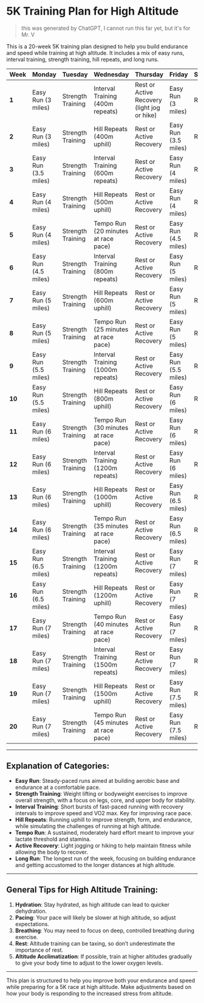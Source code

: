# 5K Training Plan for High Altitude

> this was generated by ChatGPT, I cannot run this far yet, but it's for Mr. V

This is a 20-week 5K training plan designed to help you build endurance and speed while training at high altitude. It includes a mix of easy runs, interval training, strength training, hill repeats, and long runs.

| **Week** | **Monday**           | **Tuesday**         | **Wednesday**        | **Thursday**         | **Friday**           | **Saturday**         | **Sunday**           |
|----------|----------------------|---------------------|----------------------|----------------------|----------------------|----------------------|----------------------|
| **1**    | Easy Run (3 miles)    | Strength Training   | Interval Training (400m repeats) | Rest or Active Recovery (light jog or hike) | Easy Run (3 miles)    | Rest                 | Long Run (4 miles)   |
| **2**    | Easy Run (3 miles)    | Strength Training   | Hill Repeats (400m uphill) | Rest or Active Recovery | Easy Run (3.5 miles)  | Rest                 | Long Run (4.5 miles) |
| **3**    | Easy Run (3.5 miles)  | Strength Training   | Interval Training (600m repeats) | Rest or Active Recovery | Easy Run (4 miles)    | Rest                 | Long Run (5 miles)   |
| **4**    | Easy Run (4 miles)    | Strength Training   | Hill Repeats (500m uphill) | Rest or Active Recovery | Easy Run (4 miles)    | Rest                 | Long Run (5.5 miles) |
| **5**    | Easy Run (4 miles)    | Strength Training   | Tempo Run (20 minutes at race pace) | Rest or Active Recovery | Easy Run (4.5 miles)  | Rest                 | Long Run (6 miles)   |
| **6**    | Easy Run (4.5 miles)  | Strength Training   | Interval Training (800m repeats) | Rest or Active Recovery | Easy Run (5 miles)    | Rest                 | Long Run (6.5 miles) |
| **7**    | Easy Run (5 miles)    | Strength Training   | Hill Repeats (600m uphill) | Rest or Active Recovery | Easy Run (5 miles)    | Rest                 | Long Run (7 miles)   |
| **8**    | Easy Run (5 miles)    | Strength Training   | Tempo Run (25 minutes at race pace) | Rest or Active Recovery | Easy Run (5 miles)    | Rest                 | Long Run (7.5 miles) |
| **9**    | Easy Run (5.5 miles)  | Strength Training   | Interval Training (1000m repeats) | Rest or Active Recovery | Easy Run (5.5 miles)  | Rest                 | Long Run (8 miles)   |
| **10**   | Easy Run (5.5 miles)  | Strength Training   | Hill Repeats (800m uphill) | Rest or Active Recovery | Easy Run (6 miles)    | Rest                 | Long Run (8.5 miles) |
| **11**   | Easy Run (6 miles)    | Strength Training   | Tempo Run (30 minutes at race pace) | Rest or Active Recovery | Easy Run (6 miles)    | Rest                 | Long Run (9 miles)   |
| **12**   | Easy Run (6 miles)    | Strength Training   | Interval Training (1200m repeats) | Rest or Active Recovery | Easy Run (6 miles)    | Rest                 | Long Run (9.5 miles) |
| **13**   | Easy Run (6 miles)    | Strength Training   | Hill Repeats (1000m uphill) | Rest or Active Recovery | Easy Run (6.5 miles)  | Rest                 | Long Run (10 miles)  |
| **14**   | Easy Run (6 miles)    | Strength Training   | Tempo Run (35 minutes at race pace) | Rest or Active Recovery | Easy Run (6.5 miles)  | Rest                 | Long Run (10.5 miles)|
| **15**   | Easy Run (6.5 miles)  | Strength Training   | Interval Training (1200m repeats) | Rest or Active Recovery | Easy Run (7 miles)    | Rest                 | Long Run (11 miles)  |
| **16**   | Easy Run (6.5 miles)  | Strength Training   | Hill Repeats (1200m uphill) | Rest or Active Recovery | Easy Run (7 miles)    | Rest                 | Long Run (11.5 miles)|
| **17**   | Easy Run (7 miles)    | Strength Training   | Tempo Run (40 minutes at race pace) | Rest or Active Recovery | Easy Run (7 miles)    | Rest                 | Long Run (12 miles)  |
| **18**   | Easy Run (7 miles)    | Strength Training   | Interval Training (1500m repeats) | Rest or Active Recovery | Easy Run (7 miles)    | Rest                 | Long Run (12.5 miles)|
| **19**   | Easy Run (7 miles)    | Strength Training   | Hill Repeats (1500m uphill) | Rest or Active Recovery | Easy Run (7.5 miles)  | Rest                 | Long Run (13 miles)  |
| **20**   | Easy Run (7 miles)    | Strength Training   | Tempo Run (45 minutes at race pace) | Rest or Active Recovery | Easy Run (7.5 miles)  | Rest                 | Race Day Preparation |

---

## Explanation of Categories:

- **Easy Run**: Steady-paced runs aimed at building aerobic base and endurance at a comfortable pace.
- **Strength Training**: Weight lifting or bodyweight exercises to improve overall strength, with a focus on legs, core, and upper body for stability.
- **Interval Training**: Short bursts of fast-paced running with recovery intervals to improve speed and VO2 max. Key for improving race pace.
- **Hill Repeats**: Running uphill to improve strength, form, and endurance, while simulating the challenges of running at high altitude.
- **Tempo Run**: A sustained, moderately hard effort meant to improve your lactate threshold and stamina.
- **Active Recovery**: Light jogging or hiking to help maintain fitness while allowing the body to recover.
- **Long Run**: The longest run of the week, focusing on building endurance and getting accustomed to the longer distances at high altitude.

---

## General Tips for High Altitude Training:
1. **Hydration**: Stay hydrated, as high altitude can lead to quicker dehydration.
2. **Pacing**: Your pace will likely be slower at high altitude, so adjust expectations.
3. **Breathing**: You may need to focus on deep, controlled breathing during exercise.
4. **Rest**: Altitude training can be taxing, so don’t underestimate the importance of rest.
5. **Altitude Acclimatization**: If possible, train at higher altitudes gradually to give your body time to adjust to the lower oxygen levels.

---

This plan is structured to help you improve both your endurance and speed while preparing for a 5K race at high altitude. Make adjustments based on how your body is responding to the increased stress from altitude.

